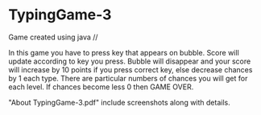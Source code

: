# TypingGame-3
Game created using java
//

In this game you have to press key that appears on bubble. Score will update
according to key you press. Bubble will disappear and your score will increase 
by 10 points if you press correct key, else decrease chances by 1 each type.
There are particular numbers of chances you will get for each level. 
If chances become less 0 then GAME OVER.

"About TypingGame-3.pdf" include screenshots along with details.
